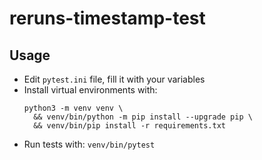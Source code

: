 # reruns-timestamp-test

## Usage
* Edit `pytest.ini` file, fill it with your variables
* Install virtual environments with: 
  ```
  python3 -m venv venv \
    && venv/bin/python -m pip install --upgrade pip \
    && venv/bin/pip install -r requirements.txt
  ```
* Run tests with: `venv/bin/pytest`
